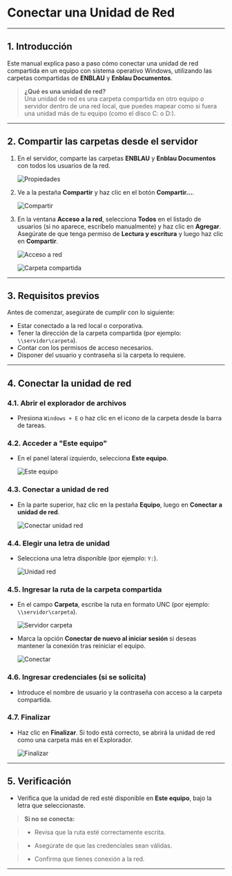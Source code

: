 # Conectar una Unidad de Red

---

## 1. Introducción

Este manual explica paso a paso cómo conectar una unidad de red compartida en un equipo con sistema operativo Windows, utilizando las carpetas compartidas de **ENBLAU** y **Enblau Documentos**.

> **¿Qué es una unidad de red?**  
> Una unidad de red es una carpeta compartida en otro equipo o servidor dentro de una red local, que puedes mapear como si fuera una unidad más de tu equipo (como el disco C: o D:).

---

## 2. Compartir las carpetas desde el servidor

1. En el servidor, comparte las carpetas **ENBLAU** y **Enblau Documentos** con todos los usuarios de la red.

   ![Propiedades](Imagenes/UT_Unidad_red/propriedades.jpg)

2. Ve a la pestaña **Compartir** y haz clic en el botón **Compartir...**.

   ![Compartir](Imagenes/UT_Unidad_red/compartir.jpg)

3. En la ventana **Acceso a la red**, selecciona **Todos** en el listado de usuarios (si no aparece, escríbelo manualmente) y haz clic en **Agregar**.  
   Asegúrate de que tenga permiso de **Lectura y escritura** y luego haz clic en **Compartir**.

   ![Acceso a red](Imagenes/UT_Unidad_red/acceso_red.jpg)

   ![Carpeta compartida](Imagenes/UT_Unidad_red/carpeta_compartida.jpg)

---

## 3. Requisitos previos

Antes de comenzar, asegúrate de cumplir con lo siguiente:

- Estar conectado a la red local o corporativa.
- Tener la dirección de la carpeta compartida (por ejemplo: `\\servidor\carpeta`).
- Contar con los permisos de acceso necesarios.
- Disponer del usuario y contraseña si la carpeta lo requiere.

---

## 4. Conectar la unidad de red

### 4.1. Abrir el explorador de archivos

- Presiona `Windows + E` o haz clic en el icono de la carpeta desde la barra de tareas.

### 4.2. Acceder a "Este equipo"

- En el panel lateral izquierdo, selecciona **Este equipo**.

   ![Este equipo](Imagenes/UT_Unidad_red/este_equipo.jpg)

### 4.3. Conectar a unidad de red

- En la parte superior, haz clic en la pestaña **Equipo**, luego en **Conectar a unidad de red**.

   ![Conectar unidad red](Imagenes/UT_Unidad_red/conectar_unidad.jpg)

### 4.4. Elegir una letra de unidad

- Selecciona una letra disponible (por ejemplo: `Y:`).

   ![Unidad red](Imagenes/UT_Unidad_red/unidad.jpg)

### 4.5. Ingresar la ruta de la carpeta compartida

- En el campo **Carpeta**, escribe la ruta en formato UNC (por ejemplo: `\\servidor\carpeta`).

   ![Servidor carpeta](Imagenes/UT_Unidad_red/servidor_carpeta.jpg)

- Marca la opción **Conectar de nuevo al iniciar sesión** si deseas mantener la conexión tras reiniciar el equipo.

   ![Conectar](Imagenes/UT_Unidad_red/conectar.jpg)

### 4.6. Ingresar credenciales (si se solicita)

- Introduce el nombre de usuario y la contraseña con acceso a la carpeta compartida.

### 4.7. Finalizar

- Haz clic en **Finalizar**. Si todo está correcto, se abrirá la unidad de red como una carpeta más en el Explorador.

   ![Finalizar](Imagenes/UT_Unidad_red/finalizar.jpg)

---

## 5. Verificación

- Verifica que la unidad de red esté disponible en **Este equipo**, bajo la letra que seleccionaste.

> **Si no se conecta:**

> - Revisa que la ruta esté correctamente escrita.

> - Asegúrate de que las credenciales sean válidas.

> - Confirma que tienes conexión a la red.

---
